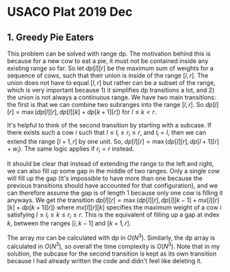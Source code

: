 # USACO Plat 2019 Dec

## 1. Greedy Pie Eaters
This problem can be solved with range dp. The motivation behind this is because for a new cow to eat a pie, it must not be contained inside any existing range so far. So let $dp[l][r]$ be the maximum sum of weights for a sequence of cows, such that their union is inside of the range $[l,r]$. The union does not have to equal $[l,r]$ but rather can be a subset of the range, which is very important because 1) it simplifies dp transitions a lot, and 2) the union is not always a continuous range. We have two main transitions: the first is that we can combine two subranges into the range $[l,r]$. So $dp[l][r]=\max(dp[l][r],dp[l][k]+dp[k+1][r])$ for $l\le{k}<r$.

It's helpful to think of the second transition by starting with a subcase. If there exists such a cow $i$ such that $l\le{l_i}\le{r_i}\le{r}$, and $l_i=l$, then we can extend the range $[l+1,r]$ by one unit. So, $dp[l][r]=\max(dp[l][r],dp[l+1][r]+w_i)$. The same logic applies if $r_i=r$ instead. 

It should be clear that instead of extending the range to the left and right, we can also fill up some gap in the middle of two ranges. Only a single cow will fill up the gap (it's impossible to have more than one because the previous transitions should have accounted for that configuration), and we can therefore assume the gap is of length $1$ because only one cow is filling it anyways. We get the transition $dp[l][r]=\max(dp[l][r],dp[i][k-1]+mx[l][r][k]+dp[k+1][r])$ where $mx[l][r][k]$ specifies the maximum weight of a cow $i$ satisfying $l\le{l_i}\le{k}\le{r_i}\le{r}$. This is the equivalent of filling up a gap at index $k$, between the ranges $[i,k-1]$ and $[k+1,r]$.

The array $mx$ can be calculated with dp in $O(N^3)$. Similarly, the dp array is calculated in $O(N^3)$, so overall the time complexity is $O(N^3)$. Note that in my solution, the subcase for the second transition is kept as its own transition because I had already written the code and didn't feel like deleting it.
